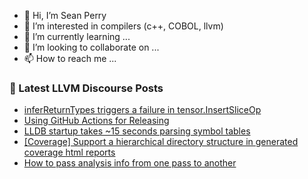 - 👋 Hi, I’m Sean Perry
- 👀 I’m interested in compilers (c++, COBOL, llvm)
- 🌱 I’m currently learning ...
- 💞️ I’m looking to collaborate on ...
- 📫 How to reach me ...

<!---
s66perry/s66perry is a ✨ special ✨ repository because its `README.md` (this file) appears on your GitHub profile.
You can click the Preview link to take a look at your changes.
--->
### 📕 Latest LLVM Discourse Posts

<!-- DISCOURSE-LLVM:START -->
- [inferReturnTypes triggers a failure in tensor.InsertSliceOp](https://discourse.llvm.org/t/inferreturntypes-triggers-a-failure-in-tensor-insertsliceop/68001#post_11)
- [Using GitHub Actions for Releasing](https://discourse.llvm.org/t/using-github-actions-for-releasing/67666?page=2#post_26)
- [LLDB startup takes ~15 seconds parsing symbol tables](https://discourse.llvm.org/t/lldb-startup-takes-15-seconds-parsing-symbol-tables/65487#post_9)
- [[Coverage] Support a hierarchical directory structure in generated coverage html reports](https://discourse.llvm.org/t/coverage-support-a-hierarchical-directory-structure-in-generated-coverage-html-reports/68239#post_1)
- [How to pass analysis info from one pass to another](https://discourse.llvm.org/t/how-to-pass-analysis-info-from-one-pass-to-another/68237#post_2)
<!-- DISCOURSE-LLVM:END -->
